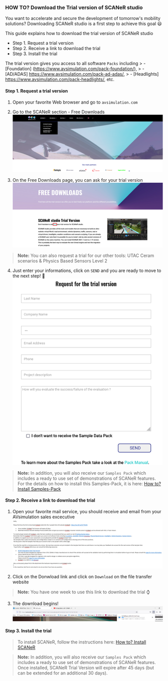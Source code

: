 ### HOW TO? Download the Trial version of SCANeR studio

You want to accelerate and secure the development of tomorrow's mobility solutions? Downloading SCANeR studio is a first step to achieve this goal :smiley:

This guide explains how to download the trial version of SCANeR studio
- Step 1. Request a trial version
- Step 2. Receive a link to download the trial
- Step 3. Install the trial

The trial version gives you access to all software `Packs` including > - [Foundation] (https://www.avsimulation.com/pack-foundation/), > - [AD/ADAS] https://www.avsimulation.com/pack-ad-adas/, > - [Headlights] https://www.avsimulation.com/pack-headlights/, etc.

#### Step 1. Request a trial version

1. Open your favorite Web browser and go to `avsimulation.com`

2. Go to the SCANeR section - Free Downloads 
![](./assets/FreeDownload_SCANeR.png)

3. On the Free Downloads page, you can ask for your trial version
![](./assets/Ask_Trial_Version.png)
>**Note:**
>You can also request a trial for our other tools: UTAC Ceram scenarios & Physics Based Sensors Level 2 

4. Just enter your informations, click on `SEND` and you are ready to move to the next step! :clap:
![](./assets/Request_for_the_trial.png)
>**Note:**
>In addition, you will also receive our `Samples Pack` which includes a ready to use set of demonstrations of SCANeR features. For the details on how to install this Samples-Pack, it is here: [How to? Install Samples-Pack]()

#### Step 2. Receive a link to download the trial

1. Open your favorite mail service, you should receive and email from your AVsimulation sales excecutive
![](./assets/mail_download_SCANeR.png)

2. Click on the Donwload link and click on `Download` on the file transfer website
>**Note:**
>You have one week to use this link to download the trial :watch:

3. The download begins!  
![](./assets/Download_Begins.png)

#### Step 3. Install the trial
>To install SCANeR, follow the instructions here: [How to? Install SCANeR]()

>**Note:**
>In addition, you will also receive our `Samples Pack` which includes a ready to use set of demonstrations of SCANeR features.
Once installed, SCANeR Trial Version will expire after 45 days (but can be extended for an additional 30 days).
